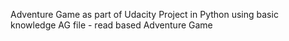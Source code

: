 Adventure Game as part of Udacity Project in Python using basic knowledge
AG file  - read based Adventure Game
